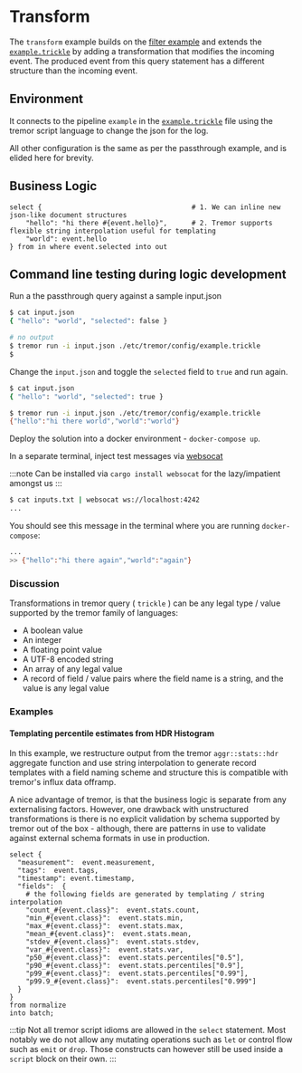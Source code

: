 # Transform

The `transform` example builds on the [filter example](../01_filter/README.md) and extends the [`example.trickle`](etc/tremor/config/example.trickle) by adding a transformation that modifies the incoming event. The produced event from this query statement has a different structure than the incoming event.

## Environment

It connects to the pipeline `example` in the [`example.trickle`](etc/tremor/config/example.trickle) file using the tremor script language to change the json for the log.

All other configuration is the same as per the passthrough example, and is elided here for brevity.

## Business Logic

```trickle
select {                                     # 1. We can inline new json-like document structures
    "hello": "hi there #{event.hello}",      # 2. Tremor supports flexible string interpolation useful for templating
    "world": event.hello
} from in where event.selected into out
```

## Command line testing during logic development

Run a the passthrough query against a sample input.json

```bash
$ cat input.json 
{ "hello": "world", "selected": false }

# no output
$ tremor run -i input.json ./etc/tremor/config/example.trickle
$
```

Change the `input.json` and toggle the `selected` field to `true` and run again.

```bash
$ cat input.json 
{ "hello": "world", "selected": true }

$ tremor run -i input.json ./etc/tremor/config/example.trickle
{"hello":"hi there world","world":"world"}
```

Deploy the solution into a docker environment - `docker-compose up`.

In a separate terminal, inject test messages via [websocat](https://github.com/vi/websocat)

:::note
Can be installed via `cargo install websocat` for the lazy/impatient amongst us
:::

```bash
$ cat inputs.txt | websocat ws://localhost:4242
...
```

You should see this message in the terminal where you are running `docker-compose`:

```bash
...
>> {"hello":"hi there again","world":"again"}
```

### Discussion

Transformations in tremor query ( `trickle` ) can be any legal type / value supported
by the tremor family of languages:

- A boolean value
- An integer
- A floating point value
- A UTF-8 encoded string
- An array of any legal value
- A record of field / value pairs where the field name is a string, and the value is any legal value

### Examples

#### Templating percentile estimates from HDR Histogram

In this example, we restructure output from the tremor `aggr::stats::hdr` aggregate function
and use string interpolation to generate record templates with a field naming scheme and
structure this is compatible with tremor's influx data offramp.

A nice advantage of tremor, is that the business logic is separate from any externalising
factors. However, one drawback with unstructured transformations is there is no
explicit validation by schema supported by tremor out of the box - although, there are
patterns in use to validate against external schema formats in use in production.

```trickle
select {
  "measurement":  event.measurement,
  "tags":  event.tags,
  "timestamp": event.timestamp,
  "fields":  {
    # the following fields are generated by templating / string interpolation
    "count_#{event.class}":  event.stats.count,
    "min_#{event.class}":  event.stats.min,
    "max_#{event.class}":  event.stats.max,
    "mean_#{event.class}":  event.stats.mean,
    "stdev_#{event.class}":  event.stats.stdev,
    "var_#{event.class}":  event.stats.var,
    "p50_#{event.class}":  event.stats.percentiles["0.5"],
    "p90_#{event.class}":  event.stats.percentiles["0.9"],
    "p99_#{event.class}":  event.stats.percentiles["0.99"],
    "p99.9_#{event.class}":  event.stats.percentiles["0.999"]
  }
}
from normalize
into batch;
```

:::tip
Not all tremor script idioms are allowed in the `select` statement. Most notably we do not allow any mutating operations such as `let` or control flow such as `emit` or `drop`. Those constructs can however still be used inside a `script` block on their own.
:::
